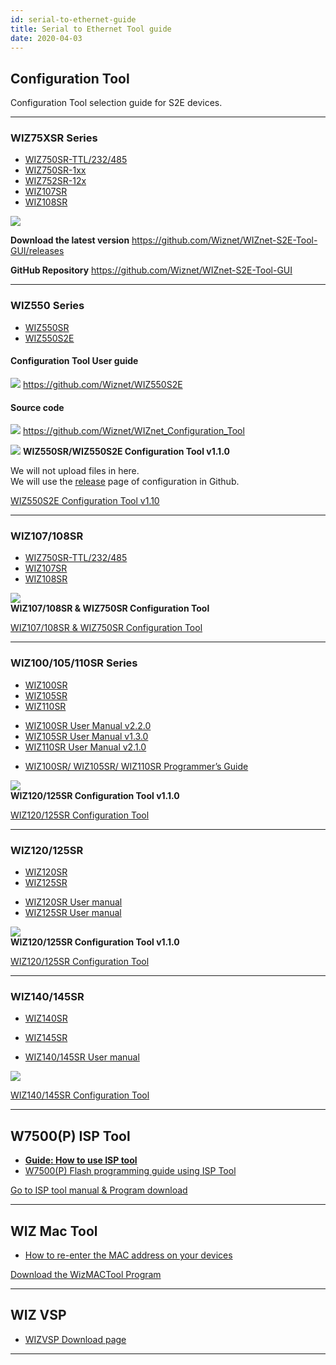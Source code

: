 ```yaml
---
id: serial-to-ethernet-guide
title: Serial to Ethernet Tool guide
date: 2020-04-03
---
```


## Configuration Tool

Configuration Tool selection guide for S2E devices.

-----

### WIZ75XSR Series

  - [WIZ750SR-TTL/232/485](./WIZ750SR/WIZ750SR.md)
  - [WIZ750SR-1xx](./WIZ750SR-1xx-Series/WIZ750SR-1xx-Series.md)
  - [WIZ752SR-12x](./WIZ752SR-12x-Series/WIZ752SR-12x-Series.md)
  - [WIZ107SR](./WIZ107SR/wiz107sr.md)
  - [WIZ108SR](./WIZ108SR/wiz108sr.md)

![](/img/products/wiz750sr/download/wizconfig_main_v1.0.0.png)

**Download the latest version**
<https://github.com/Wiznet/WIZnet-S2E-Tool-GUI/releases>

**GitHub Repository**
<https://github.com/Wiznet/WIZnet-S2E-Tool-GUI>

-----

### WIZ550 Series

  - [WIZ550SR](WIZ550SR/WIZ550SR.md)
  - [WIZ550S2E](WIZ550S2E/WIZ550S2E.md)

#### Configuration Tool User guide

![](/img/products/w5500/w5500_evb/icons/github.png)
<https://github.com/Wiznet/WIZ550S2E>

#### Source code

![](/img/products/w5500/w5500_evb/icons/github.png)
<https://github.com/Wiznet/WIZnet_Configuration_Tool>

![](/img/products/configtool/wiz550sr-configtool.png) **WIZ550SR/WIZ550S2E
Configuration Tool v1.1.0**

We will not upload files in here.  
We will use the
[release](https://github.com/Wiznet/WIZnet_Configuration_Tool/releases)
page of configuration in Github.  

<a href="/img/products/wiz550s2e/wiznet_configuration_tool_ver1.10.zip" target="_blank">WIZ550S2E Configuration Tool v1.10</a>  


-----

### WIZ107/108SR

  - [WIZ750SR-TTL/232/485](WIZ750SR/WIZ750SR.md)
  - [WIZ107SR](WIZ107SR/wiz107sr.md)
  - [WIZ108SR](WIZ108SR/wiz108sr.md)


![](/img/products/wiz750sr/usermanual/configtool_overview.png)  
**WIZ107/108SR & WIZ750SR Configuration Tool**

<a href="https://www.wiznet.io/wp-content/uploads/wiznethome/S2E%20Module/WIZ107_108SR/Utility/WIZ107_108_config_tool.zip" target="_blank">WIZ107/108SR & WIZ750SR Configuration Tool</a>  

-----

### WIZ100/105/110SR Series

  - [WIZ100SR](WIZ100SR/wiz100sr.md)
  - [WIZ105SR](WIZ105SR/wiz105sr.md)
  - [WIZ110SR](WIZ110SR/wiz110sr.md)

<!-- end list -->

  - <a href="http://www.wiznet.io/wp-content/uploads/wiznethome/S2E%20Module/WIZ100-105-110SR/Document/WIZ100SR_UM_v220e.pdf" target="_blank">WIZ100SR User Manual v2.2.0</a>
  - <a href="http://www.wiznet.io/wp-content/uploads/wiznethome/S2E%20Module/WIZ100-105-110SR/Document/WIZ105SR_UM_v130e.pdf" target="_blank">WIZ105SR User Manual v1.3.0</a>
  - <a href="http://www.wiznet.io/wp-content/uploads/wiznethome/S2E%20Module/WIZ100-105-110SR/Document/WIZ110SR_UM_v210e.pdf" target="_blank">WIZ110SR User Manual v2.1.0</a>

<!-- end list -->

- <a href="http://www.wiznet.io/wp-content/uploads/wiznethome/S2E%20Module/WIZ100-105-110SR/Document/WIZ1x0SR_AN_S2E-Programming-Guide_V030E.pdf" target="_blank">WIZ100SR/ WIZ105SR/ WIZ110SR Programmer’s Guide</a>

![](/img/products/configtool/wiz1xx_configtool.png)  
**WIZ120/125SR Configuration Tool v1.1.0**

<a href="http://www.wiznet.io/wp-content/uploads/wiznethome/S2E%20Module/WIZ120_125SR/Utility/WIZ12xSR_Config_V110.zip" target="_blank">WIZ120/125SR Configuration Tool</a>  

-----

### WIZ120/125SR

  - [WIZ120SR](WIZ120SR/wiz120sr.md)
  - [WIZ125SR](WIZ125SR/wiz125sr.md)

<!-- end list -->

  - <a href="http://www.wiznet.io/wp-content/uploads/wiznethome/S2E%20Module/WIZ120_125SR/Document/WIZ120SR_UM_v110e.pdf" target="_blank">WIZ120SR User manual</a>
  - <a href="http://www.wiznet.io/wp-content/uploads/wiznethome/S2E%20Module/WIZ120_125SR/Document/WIZ125SR_User_Manual_EN_V1.0.pdf" target="_blank">WIZ125SR User manual</a>

![](/img/products/configtool/wiz12xsr_configtool.png)  
**WIZ120/125SR Configuration Tool v1.1.0**

<a href="http://www.wiznet.io/wp-content/uploads/wiznethome/S2E%20Module/WIZ120_125SR/Utility/WIZ12xSR_Config_V110.zip" target="_blank">WIZ120/125SR Configuration Tool</a>  

-----

### WIZ140/145SR

  - [WIZ140SR](WIZ140SR/wiz140sr.md)
  - [WIZ145SR](WIZ145SR/wiz145sr.md)

  - <a href="http://www.wiznet.io/wp-content/uploads/wiznethome/S2E%20Module/WIZ140_145SR/Document/WIZ14xSR_UM_v201e.pdf" target="_blank">WIZ140/145SR User manual</a>

![](/img/products/configtool/wiz140sr-configtool.png)

<a href="http://www.wiznet.io/wp-content/uploads/wiznethome/S2E%20Module/WIZ140_145SR/Utility/WIZ14xSRConfig_Rev1_7.zip" target="_blank">WIZ140/145SR Configuration Tool</a>  

-----

## W7500(P) ISP Tool

  - **[Guide: How to use ISP tool](../iMCU/W7500/documents/appnote/How-to-use-ISP-tool.md)**
  - [W7500(P) Flash programming guide using ISP Tool](WIZ750SR/Developers-Guide-EN.md#flash-programming-using-wizisp-tool)

[Go to ISP tool manual & Program download](../iMCU/W7500/documents/appnote/How-to-use-ISP-tool.md)  

-----

## WIZ Mac Tool

  - [How to re-enter the MAC address on your devices](WIZ750SR/Developers-Guide-EN.md#how-to-re-enter-the-mac-address-on-your-devices)

<a href="/img/products/wiz750sr/developers/restore-mac/wizmactool_v20151127.zip" target="_blank">Download the WizMACTool Program</a>  


-----

## WIZ VSP

  - [WIZVSP Download page](http://wizvsp.wiznet.io/)

-----